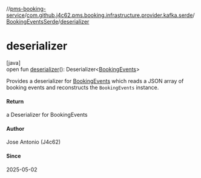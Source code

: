 //[pms-booking-service](../../../index.md)/[com.github.j4c62.pms.booking.infrastructure.provider.kafka.serde](../index.md)/[BookingEventsSerde](index.md)/[deserializer](deserializer.md)

# deserializer

[java]\
open fun [deserializer](deserializer.md)(): Deserializer&lt;[BookingEvents](../../com.github.j4c62.pms.booking.domain.aggregate.vo/-booking-events/index.md)&gt;

Provides a deserializer for [BookingEvents](../../com.github.j4c62.pms.booking.domain.aggregate.vo/-booking-events/index.md) which reads a JSON array of booking events and reconstructs the `BookingEvents` instance.

#### Return

a Deserializer for BookingEvents

#### Author

Jose Antonio (J4c62)

#### Since

2025-05-02